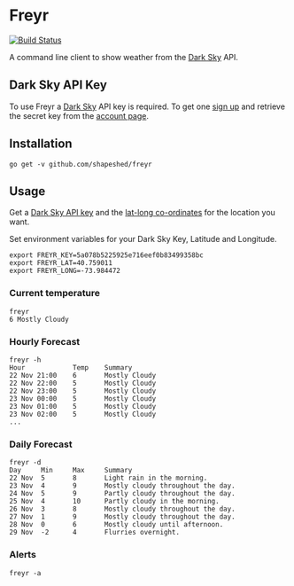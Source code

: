 # Freyr

[![Build Status](https://travis-ci.org/shapeshed/freyr.svg?branch=master)](https://travis-ci.org/shapeshed/freyr)

A command line client to show weather from the [Dark Sky][1] API.

## Dark Sky API Key

To use Freyr a [Dark Sky][1] API key is required. To get one [sign up][2] and
retrieve the secret key from the [account page][3].

## Installation

    go get -v github.com/shapeshed/freyr

## Usage

Get a [Dark Sky API key][1] and the [lat-long co-ordinates][4] for the
location you want.

Set environment variables for your Dark Sky Key, Latitude and Longitude.

    export FREYR_KEY=5a078b5225925e716eef0b83499358bc 
    export FREYR_LAT=40.759011
    export FREYR_LONG=-73.984472

### Current temperature

    freyr
    6 Mostly Cloudy

### Hourly Forecast

    freyr -h
    Hour            Temp    Summary
    22 Nov 21:00    6       Mostly Cloudy
    22 Nov 22:00    5       Mostly Cloudy
    22 Nov 23:00    5       Mostly Cloudy
    23 Nov 00:00    5       Mostly Cloudy
    23 Nov 01:00    5       Mostly Cloudy
    23 Nov 02:00    5       Mostly Cloudy
    ...

### Daily Forecast

    freyr -d
    Day     Min     Max     Summary
    22 Nov  5       8       Light rain in the morning.
    23 Nov  4       9       Mostly cloudy throughout the day.
    24 Nov  5       9       Partly cloudy throughout the day.
    25 Nov  4       10      Partly cloudy in the morning.
    26 Nov  3       8       Mostly cloudy throughout the day.
    27 Nov  1       9       Mostly cloudy throughout the day.
    28 Nov  0       6       Mostly cloudy until afternoon.
    29 Nov  -2      4       Flurries overnight.

### Alerts

    freyr -a

[1]: https://darksky.net/
[2]: https://darksky.net/dev/register
[3]: https://darksky.net/dev/account
[4]: http://dbsgeo.com/latlon/
